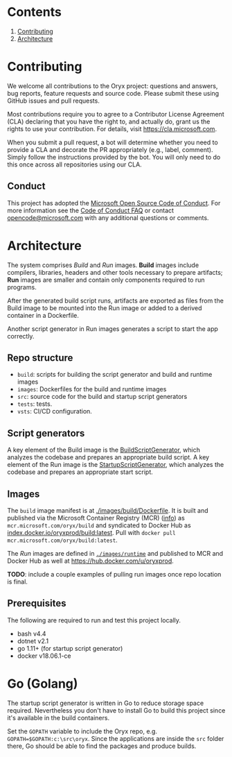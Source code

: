 # Contents

1. [Contributing](#contributing)
1. [Architecture](#architecture)

# Contributing

We welcome all contributions to the Oryx project: questions and answers, bug
reports, feature requests and source code. Please submit these using GitHub
issues and pull requests.

Most contributions require you to agree to a Contributor License Agreement
(CLA) declaring that you have the right to, and actually do, grant us the
rights to use your contribution. For details, visit
<https://cla.microsoft.com>.

When you submit a pull request, a bot will determine whether you need to
provide a CLA and decorate the PR appropriately (e.g., label, comment).
Simply follow the instructions provided by the bot. You will only need to do
this once across all repositories using our CLA.

## Conduct

This project has adopted the [Microsoft Open Source Code of
Conduct](https://opensource.microsoft.com/codeofconduct/). For more
information see the [Code of Conduct
FAQ](https://opensource.microsoft.com/codeofconduct/faq/) or contact
[opencode@microsoft.com](mailto:opencode@microsoft.com) with any additional
questions or comments.

# Architecture

The system comprises *Build* and *Run* images. **Build** images include
compilers, libraries, headers and other tools necessary to prepare artifacts;
**Run** images are smaller and contain only components required to run
programs.

After the generated build script runs, artifacts are exported as files from
the Build image to be mounted into the Run image or added to a derived
container in a Dockerfile.

Another script generator in Run images generates a script to start the app
correctly.

## Repo structure

* `build`: scripts for building the script generator and build and runtime images
* `images`: Dockerfiles for the build and runtime images
* `src`: source code for the build and startup script generators
* `tests`: tests.
* `vsts`: CI/CD configuration.

## Script generators

A key element of the Build image is the
[BuildScriptGenerator](./src/BuildScriptGenerator), which analyzes the
codebase and prepares an appropriate build script. A key element of the Run
image is the [StartupScriptGenerator](./src/startupscriptgenerator), which
analyzes the codebase and prepares an appropriate start script.

## Images

The `build` image manifest is at
[./images/build/Dockerfile](./images/build/Dockerfile). It is built and
published via the Microsoft Container Registry (MCR) ([info][]) as
`mcr.microsoft.com/oryx/build` and syndicated to Docker Hub as
[index.docker.io/oryxprod/build:latest][]. Pull with `docker pull
mcr.microsoft.com/oryx/build:latest`.

[info]: https://azure.microsoft.com/en-us/blog/microsoft-syndicates-container-catalog/
[index.docker.io/oryxprod/build:latest]: https://hub.docker.com/r/oryxprod/build
[index.docker.io/microsoft/oryx-build]: https://hub.docker.com/r/microsoft/oryx-build

The *Run* images are defined in [`./images/runtime`](./images/runtime) and
published to MCR and Docker Hub as well at
<https://hub.docker.com/u/oryxprod>.

**TODO**: include a couple examples of pulling run images once repo location
is final.

## Prerequisites

The following are required to run and test this project locally.

- bash v4.4
- dotnet v2.1
- go 1.11+ (for startup script generator)
- docker v18.06.1-ce

# Go (Golang)

The startup script generator is written in Go to reduce storage space
required. Nevertheless you don't have to install Go to build this project
since it's available in the build containers.

Set the `GOPATH` variable to include the Oryx repo, e.g.
`GOPATH=$GOPATH:c:\src\oryx`. Since the applications are inside the `src`
folder there, Go should be able to find the packages and produce builds.
